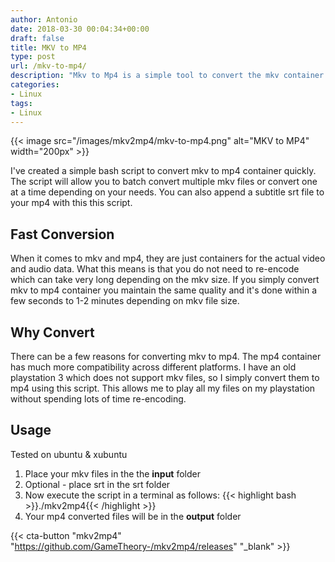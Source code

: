 ```yaml
---
author: Antonio
date: 2018-03-30 00:04:34+00:00
draft: false
title: MKV to MP4
type: post
url: /mkv-to-mp4/
description: "Mkv to Mp4 is a simple tool to convert the mkv container to the mp4 container. This tool can usually make the conversion from mkv to mp4 within a minute for an 1gb file."
categories:
- Linux
tags:
- Linux
---
```


{{< image src="/images/mkv2mp4/mkv-to-mp4.png" alt="MKV to MP4" width="200px" >}}

I've created a simple bash script to convert mkv to mp4 container quickly. The script will allow you to batch convert multiple mkv files or convert one at a time depending on your needs. You can also append a subtitle srt file to your mp4 with this this script.

<!--more-->

## Fast Conversion

When it comes to mkv and mp4, they are just containers for the actual video and audio data. What this means is that you do not need to re-encode which can take very long depending on the mkv size. If you simply convert mkv to mp4 container you maintain the same quality and it's done within a few seconds to 1-2 minutes depending on mkv file size.

<!--adsense-->

## Why Convert

There can be a few reasons for converting mkv to mp4. The mp4 container has much more compatibility across different platforms. I have an old playstation 3 which does not support mkv files, so I simply convert them to mp4 using this script. This allows me to play all my files on my playstation without spending lots of time re-encoding.

## Usage

Tested on ubuntu & xubuntu

1. Place your mkv files in the the **input** folder
2. Optional - place srt in the srt folder
3. Now execute the script in a terminal as follows:
   {{< highlight bash >}}./mkv2mp4{{< /highlight >}}
4. Your mp4 converted files will be in the **output** folder

{{< cta-button "mkv2mp4" "https://github.com/GameTheory-/mkv2mp4/releases" "_blank" >}}
